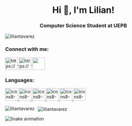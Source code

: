 <h1 align="center">Hi 👋, I'm Lilian!</h1>
<h3 align="center">Computer Science Student at UEPB</h3>

<p align="left"> 
  <img src="https://komarev.com/ghpvc/?username=liliantavarez&label=Profile%20views&color=0e75b6&style=flat" alt="liliantavarez"> 
</p>

<h3 align="left">Connect with me:</h3>
<p align="left">
  <a href="https://codepen.io/liliantavarez"target="_blank">
    <img align="center" src="https://cdn0.iconfinder.com/data/icons/social-circle-3/72/Codepen-512.png" alt="https://codepen.io/liliantavarez" height="40" width="40">
  </a>

  <a target="_blank" href="https://www.linkedin.com/in/lilian-carvalho-846ab2187/">
    <img align="center" src="https://cdn3.iconfinder.com/data/icons/address-book-providers-in-black-white/512/linkedin-512.png" alt="https://www.linkedin.com/in/lilian-carvalho-     846ab2187/"height="40" width="40">
  </a>

  <a href = "mailto: liliancarvalhotavares@gmail.com" target="_blank">
    <img align="center" src="https://cdn3.iconfinder.com/data/icons/address-book-providers-in-black-white/512/gmail-512.png" height="40" width="40">
  </a>  
</p>

<h3 align="left">Languages:</h3>
<p align="left"> 
  <a href="https://www.cprogramming.com/" target="_blank"> 
    <img src="https://i.ibb.co/zh7Xy0T/icons8-c-programming-50.png" alt="icons8-c-programming-48" width="40" height="40"> 
  </a> 
  
  <a href="https://www.w3schools.com/cpp/" target="_blank"> 
    <img src="https://i.ibb.co/L02DMnN/icons8-c-50-2.png" alt="icons8-c-50" width="40" height="40"> 
  </a> 
  
  <a href="https://www.java.com" target="_blank"> 
    <img src="https://i.ibb.co/718khmZ/icons8-java-50-5.png" alt="icons8-java-50" width="40" height="40"> 
  </a> 
 
  <a href="https://www.w3schools.com/css/" target="_blank"> 
    <img src="https://i.ibb.co/9v4Z00c/icons8-css3-50-1.png" alt="icons8-css3-50" width="40" height="40"> 
  </a> 
 
  <a href="https://www.w3.org/html/" target="_blank"> 
    <img src="https://i.ibb.co/qCCv8Bq/icons8-html-5-50-1.png" alt="icons8-html-5-50" width="40" height="40"> 
  </a> 

  <a href="https://developer.mozilla.org/en-US/docs/Web/JavaScript" target="_blank"> 
    <img src="https://i.ibb.co/yNNpCRj/icons8-javascript-logo-50.png" alt="icons8-javascript-logo-50" width="40" height="40"> 
  </a> 
</p>

<p>
  <img align="left" src="https://github-readme-stats.vercel.app/api/top-langs?username=liliantavarez&show_icons=true&locale=en&layout=default&langs_count=8&theme=midnight-purple&title_color=ffffff" alt="liliantavarez">
</p>

<p>&nbsp;
  <img align="center" src="https://github-readme-stats.vercel.app/api?username=liliantavarez&theme=midnight-purple&title_color=ffffff&icon_color=ffffff&show_icons=true&hide=stars,prs,issues,contribs"alt="liliantavarez">
</p>
  
  ![Snake animation](https://github.com/liliantavarez/liliantavarez/blob/output/github-contribution-grid-snake.svg)

